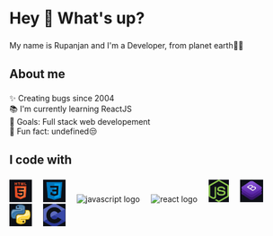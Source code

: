 <!--
**lazytech614/lazytech614** is a ✨ _special_ ✨ repository because its `README.md` (this file) appears on your GitHub profile.

Here are some ideas to get you started:

- 🔭 I’m currently working on ...
- 🌱 I’m currently learning ...
- 👯 I’m looking to collaborate on ...
- 🤔 I’m looking for help with ...
- 💬 Ask me about ...
- 📫 How to reach me: ...
- 😄 Pronouns: ...
- ⚡ Fun fact: ...
-->
<h1 align="left">Hey 👋 What's up?</h1>

###

<p align="left">My name is Rupanjan and I'm a Developer, from planet earth🤖👾</p>

###

<h2 align="left">About me</h2>

###

<p align="left">✨ Creating bugs since 2004<br>📚 I'm currently learning ReactJS<br>🎯 Goals: Full stack web developement<br>🎲 Fun fact: undefined😒</p>

###

<h2 align="left">I code with</h2>

###

<div align="left">
  <img src="HTML logo.jpg" height="40" alt="javascript logo"  />
  <img width="12" />
  <img src="CSS logo.jpg" height="40" alt="javascript logo"  />
  <img width="12" />
  <img src="https://cdn.jsdelivr.net/gh/devicons/devicon/icons/javascript/javascript-original.svg" height="40" alt="javascript logo"  />
  <img width="12" />
  <img src="https://cdn.jsdelivr.net/gh/devicons/devicon/icons/react/react-original.svg" height="40" alt="react logo"  />
  <img width="12" />
  <img src="Node logo.jpg" height="40" alt="nodejs logo"  />
  <img width="12" />
  <img src="27-278320_bootstrap-logo-logo-png-bootstrap-logo-transparent-png-removebg-preview.jpg" height="40" alt="jest logo"  />
  <img width="12" />
  <img src="Python logo.jpg" height="40" alt="javascript logo"  />
  <img width="12" />
  <img src="C logo.jpg" height="40" alt="javascript logo"  />
  <img width="12" />
</div>

###
